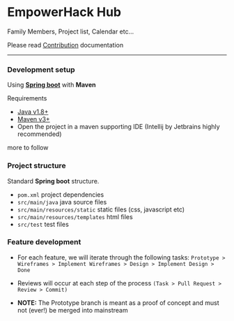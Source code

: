 # EmpowerHack Hub

Family Members, Project list, Calendar etc...

Please read [Contribution](CONTRIBUTING.md) documentation

---

### Development setup

Using **[Spring boot](http://projects.spring.io/spring-boot/)** with **Maven**

Requirements

* [Java v1.8+](http://www.oracle.com/technetwork/java/javase/downloads/jdk8-downloads-2133151.html)
* [Maven v3+](https://maven.apache.org/download.cgi)
* Open the project in a maven supporting IDE (Intellij by Jetbrains highly recommended)

more to follow

### Project structure

Standard **Spring boot** structure.

* `pom.xml` project dependencies
* `src/main/java` java source files
* `src/main/resources/static` static files (css, javascript etc)
* `src/main/resources/templates` html files
* `src/test` test files



### Feature development

* For each feature, we will iterate through the following tasks:
`Prototype > Wireframes > Implement Wireframes > Design > Implement Design > Done`


* Reviews will occur at each step of the process `(Task > Pull Request > Review > Commit)`


* **NOTE:** The Prototype branch is meant as a proof of concept and  must not (ever!) be merged into mainstream 


